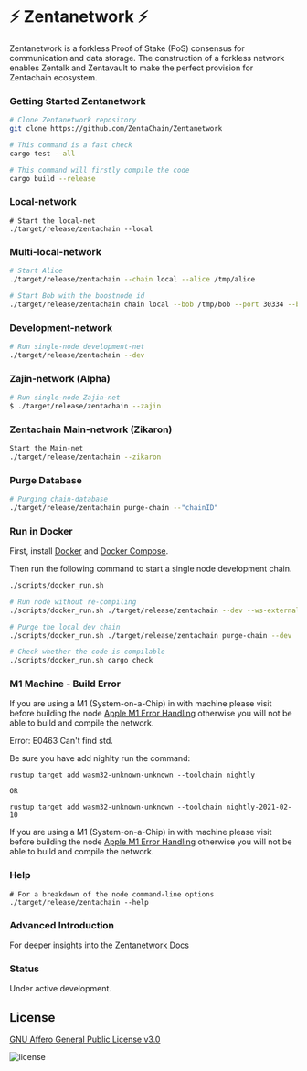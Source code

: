 # :zap: Zentanetwork :zap:

Zentanetwork is a forkless Proof of Stake (PoS) consensus for communication and data storage. 
The construction of a forkless network enables Zentalk and Zentavault to make the perfect provision for Zentachain ecosystem.

### Getting Started Zentanetwork

```sh
# Clone Zentanetwork repository
git clone https://github.com/ZentaChain/Zentanetwork
```

```sh
# This command is a fast check
cargo test --all
```

```sh
# This command will firstly compile the code
cargo build --release
```

### Local-network

```
# Start the local-net
./target/release/zentachain --local
```
### Multi-local-network

```bash
# Start Alice
./target/release/zentachain --chain local --alice /tmp/alice
````

```bash
# Start Bob with the boostnode id
./target/release/zentachain chain local --bob /tmp/bob --port 30334 --bootnodes '/ip4/127.0.0.1/tcp/30333/p2p/BOOTNODEID'
```
### Development-network

```bash
# Run single-node development-net
./target/release/zentachain --dev
```

### Zajin-network (Alpha)

````bash
# Run single-node Zajin-net
$ ./target/release/zentachain --zajin
 ````

### Zentachain Main-network (Zikaron)

```bash
Start the Main-net
./target/release/zentachain --zikaron
```

### Purge Database

```bash
# Purging chain-database
./target/release/zentachain purge-chain --"chainID"
```

### Run in Docker

First, install [Docker](https://docs.docker.com/get-docker/) and
[Docker Compose](https://docs.docker.com/compose/install/).

Then run the following command to start a single node development chain.

```bash
./scripts/docker_run.sh
```

```bash
# Run node without re-compiling
./scripts/docker_run.sh ./target/release/zentachain --dev --ws-external

# Purge the local dev chain
./scripts/docker_run.sh ./target/release/zentachain purge-chain --dev

# Check whether the code is compilable
./scripts/docker_run.sh cargo check
```

### M1 Machine - Build Error

If you are using a M1 (System-on-a-Chip) in with machine please visit before building the node [Apple M1 Error Handling](https://docs.zentachain.io/zentanetwork#apple-m1-compile-error-handling) otherwise you will not be able to build and compile the network.

Error: E0463 Can't find std.

Be sure you have add nighlty run the command:
````
rustup target add wasm32-unknown-unknown --toolchain nightly

OR

rustup target add wasm32-unknown-unknown --toolchain nightly-2021-02-10
````

If you are using a M1 (System-on-a-Chip) in with machine please visit before building the node [Apple M1 Error Handling](https://docs.zentachain.io/zentanetwork#apple-m1-compile-error-handling) otherwise you will not be able to build and compile the network.

### Help

```shell
# For a breakdown of the node command-line options
./target/release/zentachain --help
```
### Advanced Introduction 
For deeper insights into the [Zentanetwork Docs](https://docs.zentachain.io/zentanetwork)

### Status
Under active development.

## License

[GNU Affero General Public License v3.0](https://github.com/ZentaChain/Zentanetwork/blob/master/LICENSE)

![license](https://img.shields.io/github/license/ZentaChain/Zentanetwork)
